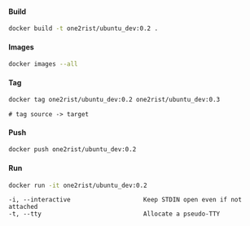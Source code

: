 #### Build
```bash
docker build -t one2rist/ubuntu_dev:0.2 .
```

#### Images
```bash
docker images --all
```

#### Tag
```bash
docker tag one2rist/ubuntu_dev:0.2 one2rist/ubuntu_dev:0.3
```
```
# tag source -> target
```

#### Push
```bash
docker push one2rist/ubuntu_dev:0.2
```

#### Run
```bash
docker run -it one2rist/ubuntu_dev:0.2
```
```
-i, --interactive                    Keep STDIN open even if not attached
-t, --tty                            Allocate a pseudo-TTY
```
